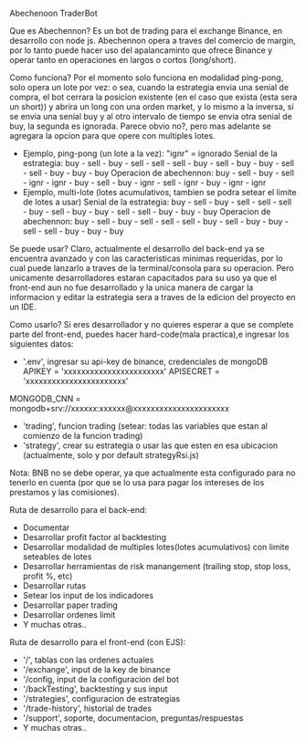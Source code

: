 Abechenoon TraderBot

Que es Abechennon?
Es un bot de trading para el exchange Binance, en desarrollo con node js. Abechennon opera a traves del comercio de margin, por lo tanto puede hacer uso del apalancaminto que ofrece Binance y operar tanto en operaciones en largos o cortos (long/short).

Como funciona?
Por el momento solo funciona en modalidad ping-pong, solo opera un lote por vez: o sea, cuando la estrategia envia una senial de compra, el bot cerrara la posicion existente (en el caso que exista (esta sera un short)) y abrira un long con una orden market, y lo mismo a la inversa, si se envia una senial buy y al otro intervalo de tiempo se envia otra senial de buy, la segunda es ignorada. Parece obvio no?, pero mas adelante se agregara la opcion para que opere con multiples lotes.
* Ejemplo, ping-pong (un lote a la vez): "ignr" = ignorado 
Senial de la estrategia: buy - sell - buy - sell - sell - sell - buy - sell - buy - buy  - sell - sell - buy - buy  - buy
Operacion de abechennon: buy - sell - buy - sell - ignr - ignr - buy - sell - buy - ignr - sell - ignr - buy - ignr - ignr
* Ejemplo, multi-lote (lotes acumulativos, tambien se podra setear el limite de lotes a usar)
Senial de la estrategia: buy - sell - buy - sell - sell - sell - buy - sell - buy - buy  - sell - sell - buy - buy  - buy
Operacion de abechennon: buy - sell - buy - sell - sell - sell - buy - sell - buy - buy  - sell - sell - buy - buy  - buy

Se puede usar?
Claro, actualmente el desarrollo del back-end ya se encuentra avanzado y con las caracteristicas minimas requeridas, por lo cual puede lanzarlo a traves de la terminal/consola para su operacion. Pero unicamente desarrolladores estaran capacitados para su uso ya que el front-end aun no fue desarrollado y la unica manera de cargar la informacion y editar la estrategia sera a traves de la edicion del proyecto en un IDE.

Como usarlo?
Si eres desarrollador y no quieres esperar a que se complete parte del front-end, puedes hacer hard-code(mala practica),e ingresar los siguientes datos:
* '.env', ingresar su api-key de binance, credenciales de mongoDB
APIKEY = 'xxxxxxxxxxxxxxxxxxxxxxx'
APISECRET = 'xxxxxxxxxxxxxxxxxxxxxxx'

MONGODB_CNN = mongodb+srv://xxxxxx:xxxxxx@xxxxxxxxxxxxxxxxxxxxxx

* 'trading', funcion trading (setear: todas las variables que estan al comienzo de la funcion trading)
* 'strategy', crear su estrategia o usar las que esten en esa ubicacion (actualmente, solo y por default strategyRsi.js)

Nota: BNB no se debe operar, ya que actualmente esta configurado para no tenerlo en cuenta (por que se lo usa para pagar los intereses de los prestamos y las comisiones).

Ruta de desarrollo para el back-end: 
* Documentar
* Desarrollar profit factor al backtesting
* Desarrollar modalidad de multiples lotes(lotes acumulativos) con limite seteables de lotes
* Desarrollar herramientas de risk manangement (trailing stop, stop loss, profit %, etc)
* Desarrollar rutas
* Setear los input de los indicadores
* Desarrollar paper trading
* Desarrollar ordenes limit
* Y muchas otras..

Ruta de desarrollo para el front-end (con EJS): 
* '/', tablas con las ordenes actuales
* '/exchange', input de la key de binance
* '/config, input de la configuracion del bot
* '/backTesting', backtesting y sus input
* '/strategies', configuracion de estrategias
* '/trade-history', historial de trades
* '/support', soporte, documentacion, preguntas/respuestas
* Y muchas otras..